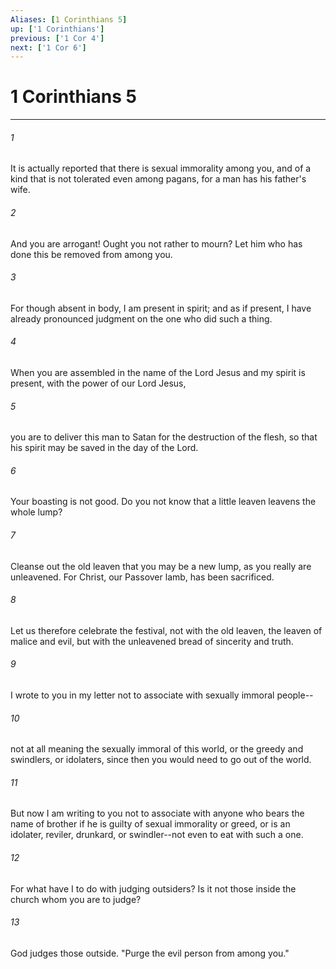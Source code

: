 ```yaml
---
Aliases: [1 Corinthians 5]
up: ['1 Corinthians']
previous: ['1 Cor 4']
next: ['1 Cor 6']
---
```

# 1 Corinthians 5
***



###### 1 
It is actually reported that there is sexual immorality among you, and of a kind that is not tolerated even among pagans, for a man has his father's wife. 

###### 2 
And you are arrogant! Ought you not rather to mourn? Let him who has done this be removed from among you. 

###### 3 
For though absent in body, I am present in spirit; and as if present, I have already pronounced judgment on the one who did such a thing. 

###### 4 
When you are assembled in the name of the Lord Jesus and my spirit is present, with the power of our Lord Jesus, 

###### 5 
you are to deliver this man to Satan for the destruction of the flesh, so that his spirit may be saved in the day of the Lord. 

###### 6 
Your boasting is not good. Do you not know that a little leaven leavens the whole lump? 

###### 7 
Cleanse out the old leaven that you may be a new lump, as you really are unleavened. For Christ, our Passover lamb, has been sacrificed. 

###### 8 
Let us therefore celebrate the festival, not with the old leaven, the leaven of malice and evil, but with the unleavened bread of sincerity and truth. 

###### 9 
I wrote to you in my letter not to associate with sexually immoral people-- 

###### 10 
not at all meaning the sexually immoral of this world, or the greedy and swindlers, or idolaters, since then you would need to go out of the world. 

###### 11 
But now I am writing to you not to associate with anyone who bears the name of brother if he is guilty of sexual immorality or greed, or is an idolater, reviler, drunkard, or swindler--not even to eat with such a one. 

###### 12 
For what have I to do with judging outsiders? Is it not those inside the church whom you are to judge? 

###### 13 
God judges those outside. "Purge the evil person from among you."

